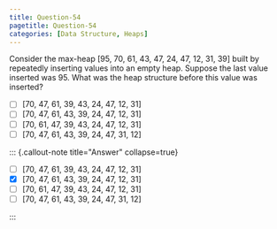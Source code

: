 ```yaml
---
title: Question-54
pagetitle: Question-54
categories: [Data Structure, Heaps]
---
```


Consider the max-heap [95, 70, 61, 43, 47, 24, 47, 12, 31, 39] built by repeatedly inserting values into an empty heap. Suppose the last value inserted was 95. What was the heap structure before this value was inserted?

- [ ] [70, 47, 61, 39, 43, 24, 47, 12, 31] 
- [ ] [70, 47, 61, 43, 39, 24, 47, 12, 31] 
- [ ] [70, 61, 47, 39, 43, 24, 47, 12, 31]
- [ ] [70, 47, 61, 43, 39, 24, 47, 31, 12] 

::: {.callout-note title="Answer" collapse=true}

- [ ] [70, 47, 61, 39, 43, 24, 47, 12, 31] 
- [x] [70, 47, 61, 43, 39, 24, 47, 12, 31] 
- [ ] [70, 61, 47, 39, 43, 24, 47, 12, 31]
- [ ] [70, 47, 61, 43, 39, 24, 47, 31, 12] 

:::
